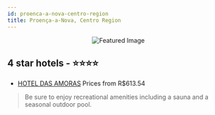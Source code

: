 ```yaml
---
id: proenca-a-nova-centro-region
title: Proença-a-Nova, Centro Region
---
```


<center><img src="https://i.travelapi.com/hotels/2000000/1890000/1889200/1889164/700f72b4_z.jpg" alt="Featured Image" /></center>


##  4 star hotels - ⭐️⭐️⭐️⭐️

-    [HOTEL DAS AMORAS](https://us.hurb.com/hotels/proenca-a-nova/hotel-das-amoras-JNP-JP188809?cmp=18055) Prices from R$613.54
   > Be sure to enjoy recreational amenities including a sauna and a seasonal outdoor pool.
